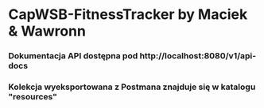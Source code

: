 # CapWSB-FitnessTracker by Maciek & Wawronn
### Dokumentacja API dostępna pod http://localhost:8080/v1/api-docs
### Kolekcja wyeksportowana z Postmana znajduje się w katalogu "resources"
